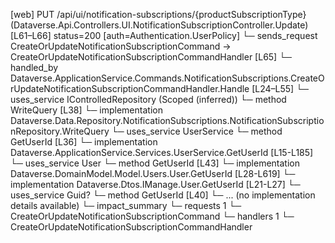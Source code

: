 [web] PUT /api/ui/notification-subscriptions/{productSubscriptionType}  (Dataverse.Api.Controllers.UI.NotificationSubscriptionController.Update)  [L61–L66] status=200 [auth=Authentication.UserPolicy]
  └─ sends_request CreateOrUpdateNotificationSubscriptionCommand -> CreateOrUpdateNotificationSubscriptionCommandHandler [L65]
    └─ handled_by Dataverse.ApplicationService.Commands.NotificationSubscriptions.CreateOrUpdateNotificationSubscriptionCommandHandler.Handle [L24–L55]
      └─ uses_service IControlledRepository<NotificationSubscription> (Scoped (inferred))
        └─ method WriteQuery [L38]
          └─ implementation Dataverse.Data.Repository.NotificationSubscriptions.NotificationSubscriptionRepository.WriteQuery
      └─ uses_service UserService
        └─ method GetUserId [L36]
          └─ implementation Dataverse.ApplicationService.Services.UserService.GetUserId [L15-L185]
            └─ uses_service User
              └─ method GetUserId [L43]
                └─ implementation Dataverse.DomainModel.Model.Users.User.GetUserId [L28-L619]
                └─ implementation Dataverse.Dtos.IManage.User.GetUserId [L21-L27]
            └─ uses_service Guid?
              └─ method GetUserId [L40]
                └─ ... (no implementation details available)
  └─ impact_summary
    └─ requests 1
      └─ CreateOrUpdateNotificationSubscriptionCommand
    └─ handlers 1
      └─ CreateOrUpdateNotificationSubscriptionCommandHandler

